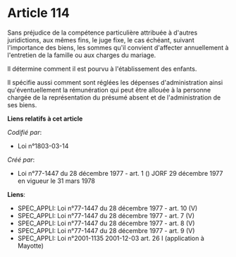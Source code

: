# Article 114

Sans préjudice de la compétence particulière attribuée à d'autres juridictions, aux mêmes fins, le juge fixe, le cas échéant,
suivant l'importance des biens, les sommes qu'il convient d'affecter annuellement à l'entretien de la famille ou aux charges
du mariage.

Il détermine comment il est pourvu à l'établissement des enfants.

Il spécifie aussi comment sont réglées les dépenses d'administration ainsi qu'éventuellement la rémunération qui peut être
allouée à la personne chargée de la représentation du présumé absent et de l'administration de ses biens.

**Liens relatifs à cet article**

_Codifié par_:

  - Loi n°1803-03-14

_Créé par_:

  - Loi n°77-1447 du 28 décembre 1977 - art. 1 () JORF 29 décembre 1977 en vigueur le 31 mars 1978

**Liens**:

  - SPEC_APPLI: Loi n°77-1447 du 28 décembre 1977 - art. 10 (V)
  - SPEC_APPLI: Loi n°77-1447 du 28 décembre 1977 - art. 7 (V)
  - SPEC_APPLI: Loi n°77-1447 du 28 décembre 1977 - art. 8 (V)
  - SPEC_APPLI: Loi n°77-1447 du 28 décembre 1977 - art. 9 (V)
  - SPEC_APPLI: Loi n°2001-1135 2001-12-03 art. 26 I (application à Mayotte)

